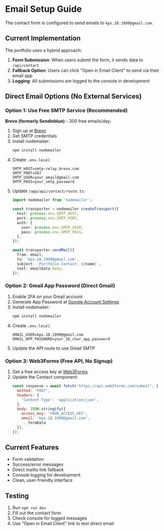 # Email Setup Guide

The contact form is configured to send emails to `kps.18.1999@gmail.com`.

## Current Implementation

The portfolio uses a hybrid approach:

1. **Form Submission**: When users submit the form, it sends data to `/api/contact`
2. **Fallback Option**: Users can click "Open in Email Client" to send via their email app
3. **Logging**: All submissions are logged to the console in development

## Direct Email Options (No External Services)

### Option 1: Use Free SMTP Service (Recommended)

**Brevo (formerly Sendinblue)** - 300 free emails/day:

1. Sign up at [Brevo](https://www.brevo.com)
2. Get SMTP credentials
3. Install nodemailer:
   ```bash
   npm install nodemailer
   ```
4. Create `.env.local`:
   ```
   SMTP_HOST=smtp-relay.brevo.com
   SMTP_PORT=587
   SMTP_USER=your_email@gmail.com
   SMTP_PASS=your_smtp_password
   ```
5. Update `/app/api/contact/route.ts`:
   ```typescript
   import nodemailer from 'nodemailer';

   const transporter = nodemailer.createTransport({
     host: process.env.SMTP_HOST,
     port: process.env.SMTP_PORT,
     auth: {
       user: process.env.SMTP_USER,
       pass: process.env.SMTP_PASS,
     },
   });

   await transporter.sendMail({
     from: email,
     to: 'kps.18.1999@gmail.com',
     subject: `Portfolio Contact: ${name}`,
     text: emailData.body,
   });
   ```

### Option 2: Gmail App Password (Direct Gmail)

1. Enable 2FA on your Gmail account
2. Generate App Password at [Google Account Settings](https://myaccount.google.com/apppasswords)
3. Install nodemailer:
   ```bash
   npm install nodemailer
   ```
4. Create `.env.local`:
   ```
   GMAIL_USER=kps.18.1999@gmail.com
   GMAIL_APP_PASSWORD=your_16_char_app_password
   ```
5. Update the API route to use Gmail SMTP

### Option 3: Web3Forms (Free API, No Signup)

1. Get a free access key at [Web3Forms](https://web3forms.com)
2. Update the Contact component:
   ```javascript
   const response = await fetch('https://api.web3forms.com/submit', {
     method: 'POST',
     headers: {
       'Content-Type': 'application/json',
     },
     body: JSON.stringify({
       access_key: 'YOUR_ACCESS_KEY',
       email: 'kps.18.1999@gmail.com',
       ...formData
     }),
   });
   ```

## Current Features

- Form validation
- Success/error messages
- Direct mailto link fallback
- Console logging for development
- Clean, user-friendly interface

## Testing

1. Run `npm run dev`
2. Fill out the contact form
3. Check console for logged messages
4. Use "Open in Email Client" link to test direct email